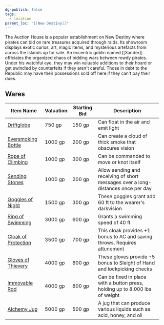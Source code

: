 ```yaml
---
dg-publish: false
tags:
  - location
parent_loc: "[[New Destiny]]"
---
```



The Auction House is a popular establishment on New Destiny where pirates can bid on rare treasures acquired through raids. Its showroom displays exotic curios, art, magic items, and mysterious artefacts from across the Islands up for sale. An eccentric goblin named [[Xander]] officiates the organized chaos of bidding wars between rowdy pirates. Under his watchful eye, they may win valuable additions to their hoard or get swindled by counterfeits if they aren't careful. Those in debt to the Republic may have their possessions sold off here if they can't pay their dues.
## Wares

| Item Name                                                                        | Valuation | Starting Bid | Description                                                                      |
| -------------------------------------------------------------------------------- | --------- | ------------ | -------------------------------------------------------------------------------- |
| [Driftglobe](https://www.dndbeyond.com/magic-items/driftglobe)                   | 750 gp    | 150 gp       | Can float in the air and emit light                                              |
| [Eversmoking Bottle](https://www.dndbeyond.com/magic-items/eversmoking-bottle)   | 1000 gp   | 200 gp       | Can create a cloud of thick smoke that obscures vision                           |
| [Rope of Climbing](https://www.dndbeyond.com/magic-items/rope-of-climbing)       | 1000 gp   | 300 gp       | Can be commanded to move or knot itself                                          |
| [Sending Stones](https://www.dndbeyond.com/magic-items/sending-stones)           | 1000 gp   | 200 gp       | Allow sending and receiving of short messages over a long-distances once per day |
| [Goggles of Night](https://www.dndbeyond.com/magic-items/goggles-of-night)       | 1500 gp   | 300 gp       | These goggles grant add 60 ft to the wearer's darkvision                         |
| [Ring of Swimming](https://www.dndbeyond.com/magic-items/ring-of-swimming)       | 3000 gp   | 600 gp       | Grants a swimming speed of 40 ft                                                 |
| [Cloak of Protection](https://www.dndbeyond.com/magic-items/cloak-of-protection) | 3500 gp   | 700 gp       | This cloak provides +1 bonus to AC and saving throws. Requires attunement        |
| [Gloves of Thievery](https://www.dndbeyond.com/magic-items/gloves-of-thievery)   | 4000 gp   | 800 gp       | These gloves provide +5 bonus to Sleight of Hand and lockpicking checks          |
| [Immovable Rod](https://www.dndbeyond.com/magic-items/immovable-rod)             | 4000 gp   | 800 gp       | Can be fixed in place with a button press, holding up to 8,000 lbs of weight     |
| [Alchemy Jug](https://www.dndbeyond.com/magic-items/alchemy-jug)                 | 5000 gp   | 500 gp       | A jug that can produce various liquids such as acid, honey, and oil              |

